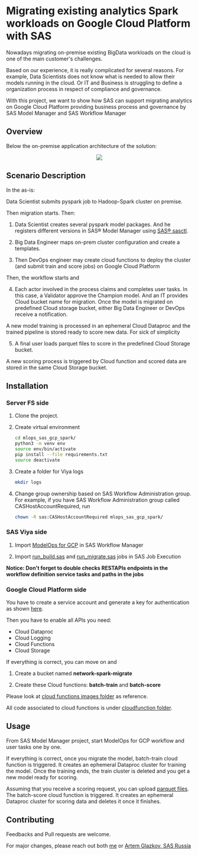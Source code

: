 # Migrating existing analytics Spark workloads on Google Cloud Platform with SAS 

Nowadays migrating on-premise existing BigData workloads on the cloud is one of the main
customer's challenges.

Based on our experience, it is really complicated for several reasons. 
For example, Data Scientists does not know what is needed to allow their models 
running in the cloud. Or IT and Business is struggling to define a organization process
in respect of compliance and governance.

With this project, we want to show how SAS can support migrating analytics on 
Google Cloud Platform providing business process and governance by SAS Model Manager 
and SAS Workflow Manager

## Overview 

Below the on-premise application architecture of the solution:

<p align="center">
<img src="https://github.com/IvanNardini/mlops_sas_gcp_spark/raw/master/mm_gcp_final.png">
</p>

## Scenario Description

In the as-is: 

Data Scientist submits pyspark job to Hadoop-Spark cluster on premise. 

Then migration starts. Then: 

1. Data Scientist creates several pyspark model packages. And he registers different versions in SAS® Model Manager 
using [SAS® sasctl](https://github.com/sassoftware/python-sasctl).

2. Big Data Engineer maps on-prem cluster configuration and create a templates. 

3. Then DevOps engineer may create cloud functions to deploy the cluster (and submit train and score jobs) on Google Cloud Platform

Then, the workflow starts and

4. Each actor involved in the process claims and completes user tasks. In this case, a Validator approve the Champion model. And an IT provides
Cloud bucket name for migration. Once the model is migrated on predefined Cloud storage bucket, either Big Data Engineer or DevOps receive a
notification.

A new model training is processed in an ephemeral Cloud Dataproc and the trained pipeline is stored ready to score new data.
For sick of simplicity

5. A final user loads parquet files to score in the predefined Cloud Storage bucket.

A new scoring process is triggered by Cloud function and scored data are stored in the same
Cloud Storage bucket.

## Installation

### Server FS side

1. Clone the project.

2. Create virtual environment 

    ```bash
    cd mlops_sas_gcp_spark/
    python3 -m venv env
    source env/bin/activate
    pip install --file requirements.txt
    source deactivate
    ```
3. Create a folder for Viya logs

    ```bash
    mkdir logs
    ```

4. Change group ownership based on SAS Workflow Administration group.
For example, if you have SAS Workflow Administration group called CASHostAccountRequired, 
run 

    ```bash
    chown -R sas:CASHostAccountRequired mlops_sas_gcp_spark/
    ```
### SAS Viya side

1. Import [ModelOps for GCP](src/workflow/definition/) in SAS Workflow Manager

2. Import [run_build.sas](src/workflow/definition/run_build.sas) and [run_migrate.sas](src/workflow/definition/run_migrate.sas)
jobs in SAS Job Execution

**Notice: Don't forget to double checks RESTAPIs endpoints in the workflow definition service tasks and 
paths in the jobs**

### Google Cloud Platform side

You have to create a service account and generate a key
for authentication as shown [here](https://cloud.google.com/docs/authentication/getting-started#auth-cloud-implicit-python).

Then you have to enable all APIs you need:

* Cloud Dataproc 
* Cloud Logging 
* Cloud Functions 
* Cloud Storage

If everything is correct, you can move on and 

1. Create a bucket named **network-spark-migrate**

2. Create these Cloud functions: **batch-train** and **batch-score**

Please look at [cloud functions images folder](docs/images/cloud_functions/batch-train1.JPG)
as reference.

All code associated to cloud functions is under [cloudfunction folder](src/cloudfunction/batch_train/batch_train.py).

## Usage

From SAS Model Manager project, start ModelOps for GCP workflow and user tasks one by one.

If everything is correct, once you migrate the model, batch-train cloud function is triggered.
It creates an ephemeral Dataproc cluster for training the model.
Once the training ends, the train cluster is deleted and you get a
new model ready for scoring.

Assuming that you receive a scoring request, you can upload [parquet files](data/processed/ML-MATT-CompetitionQT1920_val_processed.parquet).
The batch-score cloud function is triggered. It creates an ephemeral Dataproc cluster for scoring data and deletes it 
once it finishes. 

## Contributing
Feedbacks and Pull requests are welcome. 

For major changes, please reach out both [me](https://www.linkedin.com/in/ivan-nardini/) or 
[Artem Glazkov, SAS Russia](https://www.linkedin.com/in/artem-glazkov-80753824/)